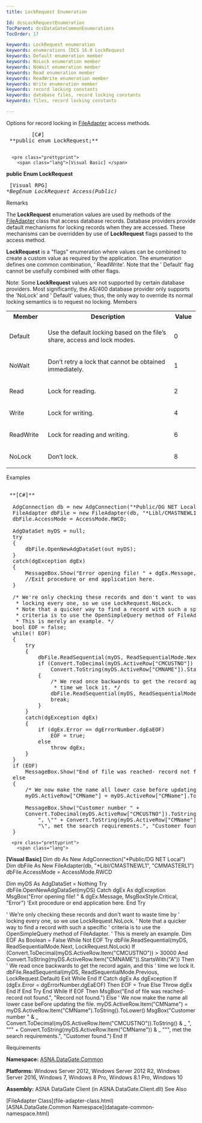 ```yaml
---
title: LockRequest Enumeration

Id: dcsLockRequestEnumeration
TocParent: dcsDataGateCommonEnumerations
TocOrder: 17

keywords: LockRequest enumeration
keywords: enumerations [DCS 16.0 LockRequest
keywords: Default enumeration member
keywords: NoLock enumeration member
keywords: NoWait enumeration member
keywords: Read enumeration member
keywords: ReadWrite enumeration member
keywords: Write enumeration member
keywords: record locking constants
keywords: database files, record locking constants
keywords: files, record locking constants

---
```


Options for record locking in [FileAdapter](file-adapter-class.html) access methods. 
<pre class="prettyprint">
        <span class="lang">[C#]</span>
 **public enum LockRequest;** 
      </pre>
      <pre class="prettyprint">
        <span class="lang">[Visual Basic] </span>
 **public Enum LockRequest** 
      </pre>
      <pre class="prettyprint">
        <span class="lang">[Visual RPG]</span>
 **BegEnum LockRequest Access(*Public)** 
      </pre>

Remarks

The **LockRequest** enumeration values are used by methods of the [ FileAdapter](file-adapter-class.html) class that access database records. Database providers provide default mechanisms for locking records when they are accessed. These mechanisms can be overridden by use of **LockRequest** flags passed to the access method.

**LockRequest** is a "flags" enumeration where values can be combined to create a custom value as required by the application. The enumeration defines one common combination, ' ReadWrite'. Note that the ' Default' flag cannot be usefully combined with other flags.

Note: Some **LockRequest** values are not supported by certain database providers. Most significantly, the AS/400 database provider only supports the 'NoLock' and ' Default' values; thus, the only way to override its normal locking semantics is to request no locking. 
Members

<table class="dtTABLE" id="Table3" cellspacing="0">
          <colgroup span="1">
            <col span="1" width="15%" style="FONT-WEIGHT: bold" />
            <col span="1" width="60%" />
            <col span="1" width="10%" />
          </colgroup>
          <tr>
            <th colspan="1" rowspan="1">
							Member</th>
            <th colspan="1" rowspan="1">
							Description</th>
            <th colspan="1" rowspan="1">
							Value</th>
          </tr>
          <tr>
            <td colspan="1" rowspan="1">

Default 
</td>
            <td colspan="1" rowspan="1">

Use the default locking based on the file’s share, access and lock modes. 
</td>
            <td colspan="1" rowspan="1">

0 
</td>
          </tr>
          <tr>
            <td colspan="1" rowspan="1">

NoWait
</td>
            <td colspan="1" rowspan="1">

Don’t retry a lock that cannot be obtained immediately.
</td>
            <td colspan="1" rowspan="1">

1
</td>
          </tr>
          <tr>
            <td colspan="1" rowspan="1">

Read 
</td>
            <td colspan="1" rowspan="1">

Lock for reading. 
</td>
            <td colspan="1" rowspan="1">

2 
</td>
          </tr>
          <tr>
            <td colspan="1" rowspan="1">

Write 
</td>
            <td colspan="1" rowspan="1">

Lock for writing. 
</td>
            <td colspan="1" rowspan="1">

4 
</td>
          </tr>
          <tr>
            <td colspan="1" rowspan="1">

ReadWrite 
</td>
            <td colspan="1" rowspan="1">

Lock for reading and writing. 
</td>
            <td colspan="1" rowspan="1">

6 
</td>
          </tr>
          <tr>
            <td colspan="1" rowspan="1">

NoLock
</td>
            <td colspan="1" rowspan="1">

Don’t lock.
</td>
            <td colspan="1" rowspan="1">

8
</td>
          </tr>
</table>

Examples

<pre class="prettyprint">
        <span class="lang">
 **[C#]** 
        </span>
  AdgConnection db = new AdgConnection("*Public/DG NET Local");
  FileAdapter dbFile = new FileAdapter(db, "*Libl/CMASTNEWL1", "CMMASTERL1");
  dbFile.AccessMode = AccessMode.RWCD;

  AdgDataSet myDS = null;
  try
  {
      dbFile.OpenNewAdgDataSet(out myDS);
  }
  catch(dgException dgEx)
  {
      MessageBox.Show("Error opening file! " + dgEx.Message, "Error");
      //Exit procedure or end application here.
  }

  /* We're only checking these records and don't want to waste time by
   * locking every one, so we use LockRequest.NoLock. 
   * Note that a quicker way to find a record with such a specific 
   * criteria is to use the OpenSimpleQuery method of FileAdapter. 
   * This is merely an example. */
  bool EOF = false;
  while(! EOF)
  {
      try
      {
          dbFile.ReadSequential(myDS, ReadSequentialMode.Next, LockRequest.NoLock);
          if (Convert.ToDecimal(myDS.ActiveRow["CMCUSTNO"]) &gt; 30000 &amp;&amp;
              Convert.ToString(myDS.ActiveRow["CMNAME"]).StartsWith("A"))
          {
              /* We read once backwards to get the record again, and this
               * time we lock it. */
              dbFile.ReadSequential(myDS, ReadSequentialMode.Previous, LockRequest.Default);
              break;
          }
      }
      catch(dgException dgEx)
      {
          if (dgEx.Error == dgErrorNumber.dgEaEOF)
              EOF = true;
          else
              throw dgEx;
      }
  }
  if (EOF)
      MessageBox.Show("End of file was reached- record not found.", "Record not found.");
  else
  {
      /* We now make the name all lower case before updating the file. */
      myDS.ActiveRow["CMName"] = myDS.ActiveRow["CMName"].ToString().ToLower();

      MessageBox.Show("Customer number " + 
      Convert.ToDecimal(myDS.ActiveRow["CMCUSTNO"]).ToString() +
          ", \"" + Convert.ToString(myDS.ActiveRow["CMName"]) + 
          "\", met the search requirements.", "Customer found.");
  }
</pre>
      <pre class="prettyprint">
        <span class="lang">
 **[Visual Basic]** 
        </span>
  Dim db As New AdgConnection("*Public/DG NET Local")
  Dim dbFile As New FileAdapter(db, "*Libl/CMASTNEWL1", "CMMASTERL1")
  dbFile.AccessMode = AccessMode.RWCD

  Dim myDS As AdgDataSet = Nothing
  Try
      dbFile.OpenNewAdgDataSet(myDS)
  Catch dgEx As dgException
      MsgBox("Error opening file! " &amp; dgEx.Message, MsgBoxStyle.Critical, "Error")
      'Exit procedure or end application here.
  End Try

  ' We're only checking these records and don't want to waste time by
  ' locking every one, so we use LockRequest.NoLock. 
  ' Note that a quicker way to find a record with such a specIfic 
  ' criteria is to use the OpenSimpleQuery method of FileAdapter. 
  ' This is merely an example. 
  Dim EOF As Boolean = False
  While Not EOF
      Try
          dbFile.ReadSequential(myDS, ReadSequentialMode.Next, LockRequest.NoLock)
          If (Convert.ToDecimal(myDS.ActiveRow.Item("CMCUSTNO")) &gt; 30000 And Convert.ToString(myDS.ActiveRow.Item("CMNAME")).StartsWith("A")) Then
              ' We read once backwards to get the record again, and this
              ' time we lock it. 
              dbFile.ReadSequential(myDS, ReadSequentialMode.Previous, LockRequest.Default)
              Exit While
          End If
      Catch dgEx As dgException
          If (dgEx.Error = dgErrorNumber.dgEaEOF) Then
              EOF = True
          Else
              Throw dgEx
          End If
      End Try
  End While
  If EOF Then
      MsgBox("End of file was reached- record not found.", "Record not found.")
  Else
      ' We now make the name all lower case beFore updating the file. 
      myDS.ActiveRow.Item("CMName") = myDS.ActiveRow.Item("CMName").ToString().ToLower()
      MsgBox("Customer number " &amp; _
      Convert.ToDecimal(myDS.ActiveRow.Item("CMCUSTNO")).ToString() &amp; _
          ", """ + Convert.ToString(myDS.ActiveRow.Item("CMName")) &amp; _
          """, met the search requirements.", "Customer found.")
  End If
</pre>

Requirements

**Namespace:** [ ASNA.DataGate.Common](datagate-common-namespace.html) 

**Platforms:** Windows Server 2012, Windows Server 2012 R2, Windows Server 2016, Windows 7, Windows 8 Pro, Windows 8.1 Pro, Windows 10

**Assembly:** ASNA DataGate Client (in ASNA.DataGate.Client.dll)
See Also

<dl />
      [FileAdapter Class](file-adapter-class.html)
      <br />
      [ASNA.DataGate.Common Namespace](datagate-common-namespace.html)

